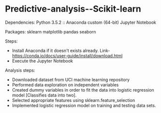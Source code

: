 # Predictive-analysis--Scikit-learn

Dependencies:
Python 3.5.2 :: Anaconda custom (64-bit)
Jupyter Notebook

Packages:
sklearn
matplotlib
pandas
seaborn

Steps:
  - Install Anaconda if it doesn't exists already. Link-https://conda.io/docs/user-guide/install/download.html
  - Execute the Jupyter Notebook

Analysis steps:

- Downloaded dataset from UCI machine learning repository
- Performed data exploration on independent variables
- Created dummy variables in order to fit the data into logistic regression model [Classifies data into two].
- Selected appropriate features using sklearn.feature_selection
- Implemented logistic regression model on training and testing data sets.
